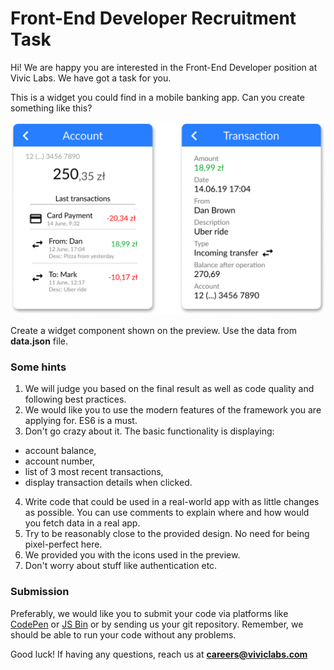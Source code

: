 # Front-End Developer Recruitment Task
Hi!
We are happy you are interested in the Front-End Developer position at Vivic Labs.
We have got a task for you.

This is a widget you could find in a mobile banking app. Can you create something like this?

![preview](https://raw.githubusercontent.com/Vivic-Labs/Front-End-Developer-Recruitment-Task/master/images/preview.png)

Create a widget component shown on the preview.
Use the data from **data.json** file.

### Some hints
1. We will judge you based on the final result as well as code quality and following best practices.
2. We would like you to use the modern features of the framework you are applying for. ES6 is a must.
3. Don't go crazy about it. The basic functionality is displaying:
- account balance,
- account number,
- list of 3 most recent transactions,
- display transaction details when clicked.
4. Write code that could be used in a real-world app with as little changes as possible. You can use comments to explain where and how would you fetch data in a real app.
5. Try to be reasonably close to the provided design. No need for being pixel-perfect here.
6. We provided you with the icons used in the preview.
7. Don't worry about stuff like authentication etc.

### Submission
Preferably, we would like you to submit your code via platforms like [CodePen](http://codepen.io/) or [JS Bin](https://jsbin.com) or by sending us your git repository. Remember, we should be able to run your code without any problems.

Good luck! If having any questions, reach us at **careers@viviclabs.com**


